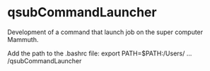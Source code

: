 qsubCommandLauncher
===================

Development of a command that launch job on the super computer Mammuth.

Add the path to the .bashrc file:
export PATH=$PATH:/Users/ ... /qsubCommandLauncher

